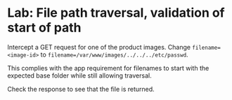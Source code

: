 # Lab: File path traversal, validation of start of path

Intercept a GET request for one of the product images. Change `filename=<image-id>` to `filename=/var/www/images/../../../etc/passwd`.

This complies with the app requirement for filenames to start with the expected base folder while still allowing traversal.

Check the response to see that the file is returned.